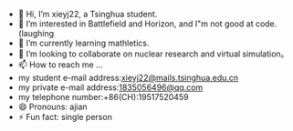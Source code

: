 - 👋 Hi, I’m xieyj22, a Tsinghua student.
- 👀 I’m interested in Battlefield and Horizon, and I"m not good at code.(laughing
- 🌱 I’m currently learning mathletics.
- 💞️ I’m looking to collaborate on nuclear research and virtual simulation。
- 📫 How to reach me ...
- my student e-mail address:xieyj22@mails.tsinghua.edu.cn
- my private e-mail address:1835056496@qq.com
- my telephone number:+86(CH):19517520459
- 😄 Pronouns: ajian
- ⚡ Fun fact: single person

<!---
xieyj22/xieyj22 is a ✨ special ✨ repository because its `README.md` (this file) appears on your GitHub profile.
You can click the Preview link to take a look at your changes.
--->

